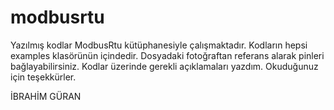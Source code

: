 # modbusrtu

Yazılmış kodlar ModbusRtu kütüphanesiyle çalışmaktadır. 
Kodların hepsi examples klasörünün içindedir.
Dosyadaki fotoğraftan referans alarak pinleri bağlayabilirsiniz.
Kodlar üzerinde gerekli açıklamaları yazdım. Okuduğunuz için teşekkürler.

İBRAHİM GÜRAN
